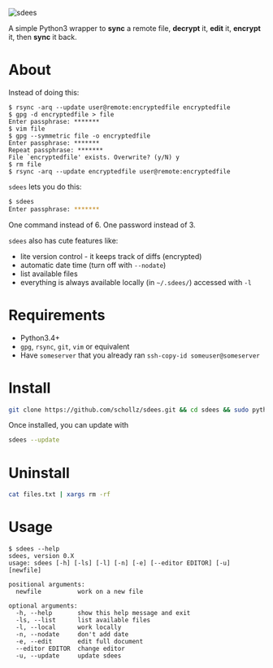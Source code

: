 ![sdees](http://i.imgur.com/I6EzEDH.jpg)

A simple Python3 wrapper to **sync** a remote file, **decrypt** it, **edit** it, **encrypt** it, then **sync** it back.

# About

Instead of doing this:

```
$ rsync -arq --update user@remote:encryptedfile encryptedfile
$ gpg -d encryptedfile > file
Enter passphrase: *******
$ vim file
$ gpg --symmetric file -o encryptedfile
Enter passphrase: *******
Repeat passphrase: *******
File `encryptedfile' exists. Overwrite? (y/N) y
$ rm file
$ rsync -arq --update encryptedfile user@remote:encryptedfile
```

`sdees` lets you do this:

```bash
$ sdees
Enter passphrase: *******
```

One command instead of 6. One password instead of 3.

`sdees` also has cute features like:

* lite version control - it keeps track of diffs (encrypted)
* automatic date time (turn off with `--nodate`)
* list available files
* everything is always available locally (in `~/.sdees/`) accessed with `-l`

# Requirements

- Python3.4+
- `gpg`, `rsync`, `git`, `vim` or equivalent
- Have `someserver` that you already ran `ssh-copy-id someuser@someserver`

# Install

```bash
git clone https://github.com/schollz/sdees.git && cd sdees && sudo python3 setup.py install --record files.txt
```

Once installed, you can update with

```bash
sdees --update
```

# Uninstall

```bash
cat files.txt | xargs rm -rf
```

# Usage

```
$ sdees --help
sdees, version 0.X
usage: sdees [-h] [-ls] [-l] [-n] [-e] [--editor EDITOR] [-u] [newfile]

positional arguments:
  newfile          work on a new file

optional arguments:
  -h, --help       show this help message and exit
  -ls, --list      list available files
  -l, --local      work locally
  -n, --nodate     don't add date
  -e, --edit       edit full document
  --editor EDITOR  change editor
  -u, --update     update sdees
```
